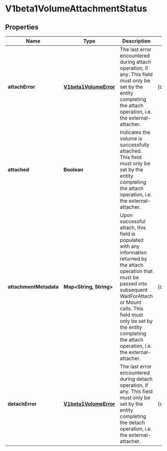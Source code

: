 
# V1beta1VolumeAttachmentStatus

## Properties
Name | Type | Description | Notes
------------ | ------------- | ------------- | -------------
**attachError** | [**V1beta1VolumeError**](V1beta1VolumeError.md) | The last error encountered during attach operation, if any. This field must only be set by the entity completing the attach operation, i.e. the external-attacher. |  [optional]
**attached** | **Boolean** | Indicates the volume is successfully attached. This field must only be set by the entity completing the attach operation, i.e. the external-attacher. | 
**attachmentMetadata** | **Map&lt;String, String&gt;** | Upon successful attach, this field is populated with any information returned by the attach operation that must be passed into subsequent WaitForAttach or Mount calls. This field must only be set by the entity completing the attach operation, i.e. the external-attacher. |  [optional]
**detachError** | [**V1beta1VolumeError**](V1beta1VolumeError.md) | The last error encountered during detach operation, if any. This field must only be set by the entity completing the detach operation, i.e. the external-attacher. |  [optional]



